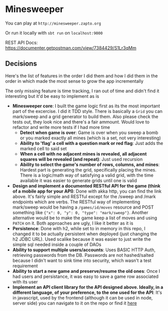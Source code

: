 # Minesweeper

You can play at `http://minesweeper.zapto.org`

Or run it locally with `sbt run` on `localhost:9000`

REST API Docs: https://documenter.getpostman.com/view/7384429/S1Lr3qMm

## Decisions

Here's the list of features in the order I did them and how
I did them in the order in which made the most sense to grow the app incrementally

The only missing feature is time tracking, I ran out of time and didn't find it interesting but it'd be easy to implement as is


* **Minesweeper core**: I built the game logic first as its the most important part of the excercise. I did it TDD style. There is basically a `Grid` you can mark/sweep and a grid generator to build them. Also please check the tests out, they look nice and there's a fair ammount. Would love to refactor and write more tests if I had more time
  * **Detect when game is over**: Game is over when you sweep a bomb or you marked exactly all mines (which is a set, not very interesting)
  * **Ability to 'flag' a cell with a question mark or red flag**: Just adds the marked cell to said set
  * **When a cell with no adjacent mines is revealed, all adjacent squares will be revealed (and repeat)**: Just used recursion
  * **Ability to select the game's number of rows, columns, and mines**: Hardest part is generating the grid, specifically placing the mines. 
  There is a logic/math way of satisfying a valid grid, with the time available it was easier to generate grids until one is valid 
* **Design and implement a documented RESTful API for the game (think of a mobile app for your API)**: Done with akka http, you can find the link above. It's fairly simple and RESTful except for the /sweep and /mark endpoints which are verbs. The RESTful way of implementing mark/sweep would be having a `/games/id/moves` resource and POST something like `{"x": 0, "y": 0, "type": "mark/sweep"}`. Another alternative would be to make the game keep a list of moves and using `PATCH` on it. Both approaches are ugly, I like it better as it is
* **Persistence**: Done with h2, while set to in memory in this repo, I changed it to be actually persistent when deployed (just changing the h2 JDBC URL). Used scalike because it was easier to just write the simple sql needed inside a couple of DAOs
* **Ability to support multiple users/accounts**: Uses BASIC HTTP Auth, retrieving passwords from the DB. Passwords are not hashed/salted because I didn't want to sink time into security, which wasn't a test requirement 
* **Ability to start a new game and preserve/resume the old ones**: Once I had users and persistance, it was easy to save a game row associated with its user
* **Implement an API client library for the API designed above. Ideally, in a different language, of your preference, to the one used for the API**: It's in javascript, used by the frontend (although it can be used in node, server side) you can navigate to it on the repo or find it [here](https://github.com/julianSelser/minesweeper/blob/master/src/main/resources/site/js/client.js) 
